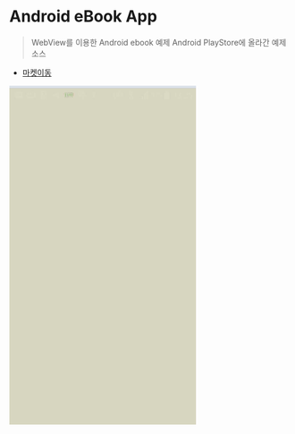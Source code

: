 # Android eBook App 

> WebView를 이용한 Android ebook 예제 
Android PlayStore에 올라간 예제소스 

- [마켓이동](https://play.google.com/store/apps/details?id=com.psw.appbook.android) 

![](androidbook.gif)
